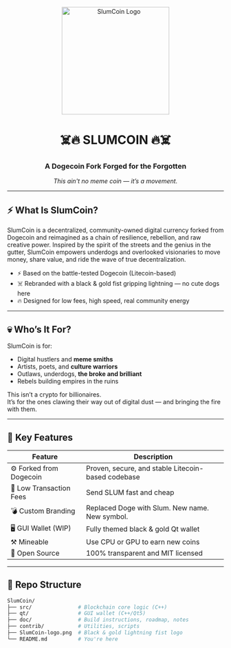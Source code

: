 <p align="center">
  <img src="https://raw.githubusercontent.com/Slumerican/SlumCoin/main/SlumCoin-logo.png" alt="SlumCoin Logo" width="250"/>
</p>

<h1 align="center">☠️🔥 SLUMCOIN 🔥☠️</h1>
<h3 align="center">A Dogecoin Fork Forged for the Forgotten</h3>

<p align="center"><em>This ain't no meme coin — it’s a movement.</em></p>

---

## ⚡ What Is SlumCoin?

SlumCoin is a decentralized, community-owned digital currency forked from Dogecoin and reimagined as a chain of resilience, rebellion, and raw creative power. Inspired by the spirit of the streets and the genius in the gutter, SlumCoin empowers underdogs and overlooked visionaries to move money, share value, and ride the wave of true decentralization.

- ⚡ Based on the battle-tested Dogecoin (Litecoin-based)
- ☠️ Rebranded with a black & gold fist gripping lightning — no cute dogs here
- 🔥 Designed for low fees, high speed, real community energy

---

## 💀 Who’s It For?

SlumCoin is for:
- Digital hustlers and **meme smiths**
- Artists, poets, and **culture warriors**
- Outlaws, underdogs, **the broke and brilliant**
- Rebels building empires in the ruins

This isn’t a crypto for billionaires.  
It’s for the ones clawing their way out of digital dust — and bringing the fire with them.

---

## 🧠 Key Features

| Feature             | Description                                           |
|---------------------|-------------------------------------------------------|
| ⚙️ Forked from Dogecoin | Proven, secure, and stable Litecoin-based codebase |
| 💨 Low Transaction Fees | Send SLUM fast and cheap                         |
| 💣 Custom Branding     | Replaced Doge with Slum. New name. New symbol.     |
| 🖥️ GUI Wallet (WIP)   | Fully themed black & gold Qt wallet                |
| ⚒️ Mineable            | Use CPU or GPU to earn new coins                   |
| 🤖 Open Source         | 100% transparent and MIT licensed                  |

---

## 📂 Repo Structure

```bash
SlumCoin/
├── src/               # Blockchain core logic (C++)
├── qt/                # GUI wallet (C++/Qt5)
├── doc/               # Build instructions, roadmap, notes
├── contrib/           # Utilities, scripts
├── SlumCoin-logo.png  # Black & gold lightning fist logo
└── README.md          # You're here
